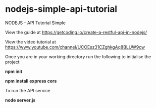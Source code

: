 # nodejs-simple-api-tutorial

NODEJS - API Tutorial Simple


View the guide at https://getcoding.io/create-a-restful-api-in-nodejs/

View the video tutorial at https://www.youtube.com/channel/UCOEsz31CZghkgAq8BLUW9cw

Once you are in your working directory run the following to initialise the project 

**npm init**

**npm install express cors**


To run the API service

**node server.js**


